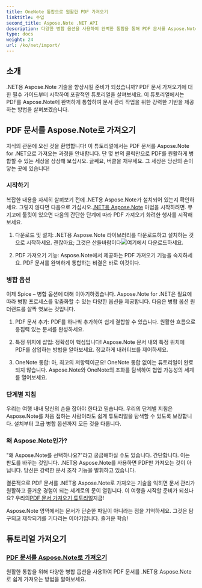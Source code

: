 ```yaml
---
title: OneNote 통합으로 원활한 PDF 가져오기
linktitle: 수입
second_title: Aspose.Note .NET API
description: 다양한 병합 옵션을 사용하여 완벽한 통합을 통해 PDF 문서를 Aspose.Note .NET으로 가져옵니다. OneNote 통합을 포함한 단계별 튜토리얼을 통해 알아보세요.
type: docs
weight: 24
url: /ko/net/import/
---
```


## 소개

.NET용 Aspose.Note 기술을 향상시킬 준비가 되셨습니까? PDF 문서 가져오기에 대한 필수 가이드부터 시작하여 포괄적인 튜토리얼을 살펴보세요. 이 튜토리얼에서는 PDF를 Aspose.Note에 완벽하게 통합하여 문서 관리 작업을 위한 강력한 기반을 제공하는 방법을 살펴보겠습니다.

## PDF 문서를 Aspose.Note로 가져오기

지식의 관문에 오신 것을 환영합니다! 이 튜토리얼에서는 PDF 문서를 Aspose.Note for .NET으로 가져오는 과정을 안내합니다. 단 몇 번의 클릭만으로 PDF를 원활하게 병합할 수 있는 세상을 상상해 보십시오. 글쎄요, 버클을 채우세요. 그 세상은 당신의 손이 닿는 곳에 있습니다!

### 시작하기

 복잡한 내용을 자세히 살펴보기 전에 .NET용 Aspose.Note가 설치되어 있는지 확인하세요. 그렇지 않다면 다음으로 가십시오.[.NET용 Aspose.Note](https://products.aspose.com/note/net) 마법을 시작하려면. 무기고에 툴킷이 있으면 다음의 간단한 단계에 따라 PDF 가져오기 화려한 행사를 시작해 보세요.

1. 다운로드 및 설치: .NET용 Aspose.Note 라이브러리를 다운로드하고 설치하는 것으로 시작하세요. 괜찮아요; 그것은 산들바람이다![여기에서 다운로드하세요](https://downloads.aspose.com/note/net).

2. PDF 가져오기 기능: Aspose.Note에서 제공하는 PDF 가져오기 기능을 숙지하세요. PDF 문서를 완벽하게 통합하는 비결은 바로 이것이다.

### 병합 옵션

이제 Spice – 병합 옵션에 대해 이야기하겠습니다. Aspose.Note for .NET은 필요에 따라 병합 프로세스를 맞춤화할 수 있는 다양한 옵션을 제공합니다. 다음은 병합 옵션 원더랜드를 살짝 엿보는 것입니다.

1. PDF 문서 추가: PDF를 하나씩 추가하여 쉽게 결합할 수 있습니다. 원활한 흐름으로 응집력 있는 문서를 완성하세요.

2. 특정 위치에 삽입: 정확성이 핵심입니다! Aspose.Note 문서 내의 특정 위치에 PDF를 삽입하는 방법을 알아보세요. 정교하게 내러티브를 제어하세요.

3. OneNote 통합: 아, 최고의 저항력이군요! OneNote 통합 없이는 튜토리얼이 완료되지 않습니다. Aspose.Note와 OneNote의 조화를 탐색하여 협업 가능성의 세계를 열어보세요.

### 단계별 지침

우리는 여행 내내 당신의 손을 잡아야 한다고 믿습니다. 우리의 단계별 지침은 Aspose.Note를 처음 접하는 사람이라도 쉽게 튜토리얼을 탐색할 수 있도록 보장합니다. 설치부터 고급 병합 옵션까지 모든 것을 다룹니다.

### 왜 Aspose.Note인가?

"왜 Aspose.Note를 선택하나요?"라고 궁금해하실 수도 있습니다. 간단합니다. 이는 판도를 바꾸는 것입니다. .NET용 Aspose.Note를 사용하면 PDF만 가져오는 것이 아닙니다. 당신은 강력한 문서 조작 기능을 발휘하고 있습니다.

 결론적으로 PDF 문서를 .NET용 Aspose.Note로 가져오는 기술을 익히면 문서 관리가 원활하고 즐거운 경험이 되는 세계로의 문이 열립니다. 이 여행을 시작할 준비가 되셨나요? 우리의[PDF 문서 가져오기 튜토리얼](./import-pdf-documents/)지금!

Aspose.Note 영역에서는 문서가 단순한 파일이 아니라는 점을 기억하세요. 그것은 탐구되고 제작되기를 기다리는 이야기입니다. 즐거운 학습!
## 튜토리얼 가져오기
### [PDF 문서를 Aspose.Note로 가져오기](./import-pdf-documents/)
원활한 통합을 위해 다양한 병합 옵션을 사용하여 PDF 문서를 .NET용 Aspose.Note로 쉽게 가져오는 방법을 알아보세요.